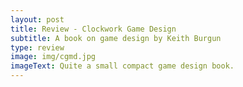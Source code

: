```yaml
---
layout: post
title: Review - Clockwork Game Design
subtitle: A book on game design by Keith Burgun
type: review
image: img/cgmd.jpg
imageText: Quite a small compact game design book.
---
```

